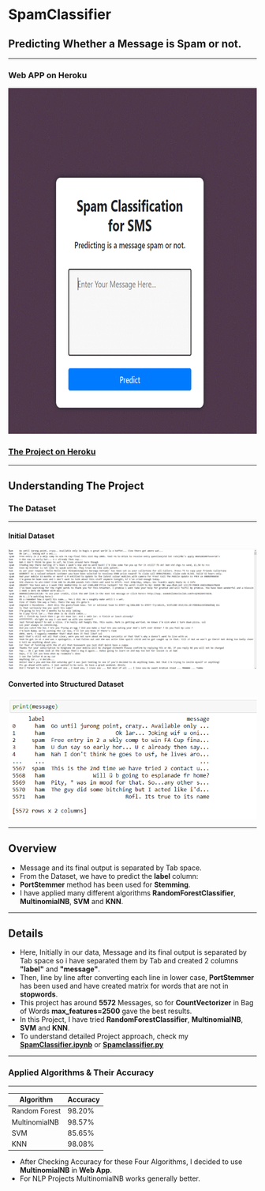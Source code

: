 
# **SpamClassifier**
## **Predicting Whether a Message is Spam or not.**
---
### Web APP on Heroku

<img src="https://github.com/manthanpatel98/SpamClassifier/blob/master/README-Resources/Spam.gif" width=700 height=700>

### **[The Project on Heroku](https://spamclassifiersms.herokuapp.com/)**

---
## **Understanding The Project**

### **The Dataset**
***
#### **Initial Dataset**
![Dataset](https://github.com/manthanpatel98/SpamClassifier/blob/master/README-Resources/Screenshot%20(100).png)
#### **Converted into Structured Dataset**
![Dataset](https://github.com/manthanpatel98/SpamClassifier/blob/master/README-Resources/Screenshot%20(101).png)

---
## **Overview**
* Message and its final output is separated by Tab space.
* From the Dataset, we have to predict the **label** column: 
* **PortStemmer** method has been used for **Stemming**.
* I have applied many different algorithms **RandomForestClassifier**, **MultinomialNB**, **SVM** and **KNN**.
---
## **Details**
* Here, Initially in our data, Message and its final output is separated by Tab space so i have separated them by Tab and created 2 columns **"label"** and **"message"**. 
* Then, line by line after converting each line in lower case, **PortStemmer** has been used and have created matrix for words that are not in **stopwords**.
* This project has around **5572** Messages, so for **CountVectorizer** in Bag of Words **max_features=2500** gave the best results.
* In this Project, I have tried **RandomForestClassifier**, **MultinomialNB**, **SVM** and **KNN**. 
* To understand detailed Project approach, check my [**SpamClassifier.ipynb**](https://github.com/manthanpatel98/SpamClassifier/blob/master/SpamClassifier/SpamClassifier.ipynb) or [**Spamclassifier.py**](https://github.com/manthanpatel98/SpamClassifier/blob/master/SpamClassifier/Spamclassifier.py)

***
### **Applied Algorithms & Their Accuracy**
***
| Algorithm | Accuracy |
| ---    | ---    |
| Random Forest | 98.20% |
| MultinomialNB | 98.57% |
| SVM | 85.65% |
| KNN | 98.08% |

* After Checking Accuracy for these Four Algorithms, I decided to use **MultinomialNB** in **Web App**.
* For NLP Projects MultinomialNB works generally better.
